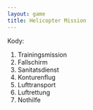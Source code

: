 ```yaml
---
layout: game
title: Helicopter Mission
---
```


Kody:

1. Trainingsmission
2. Fallschirm
3. Sanitatsdienst
4. Konturenflug
5. Lufttransport
6. Luftrettung
7. Nothilfe
